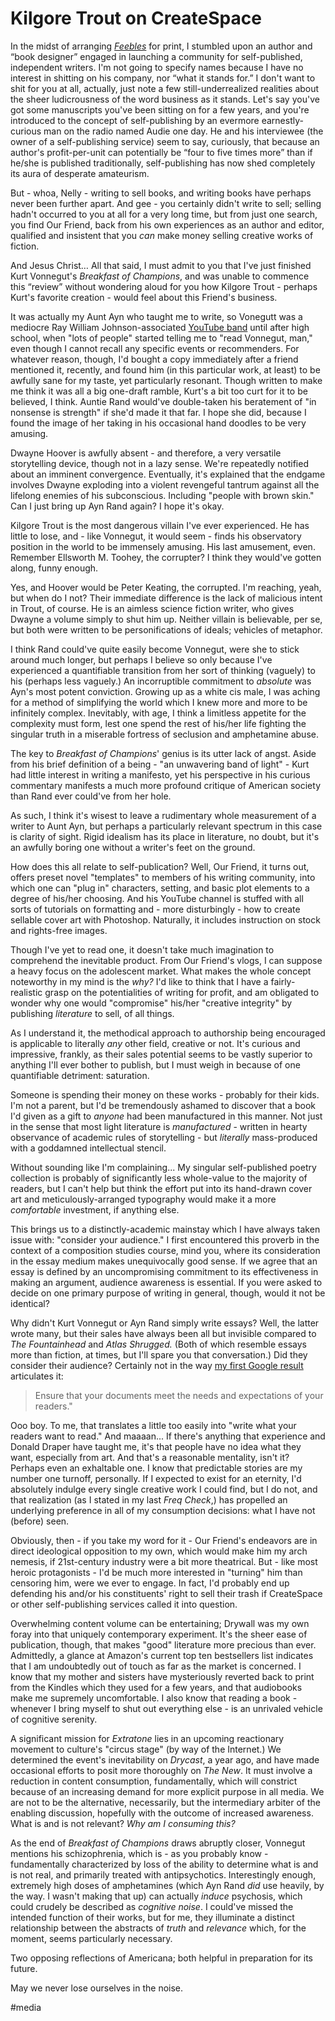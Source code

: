 # Kilgore Trout on CreateSpace

In the midst of arranging [*Feebles*](http://bit.ly/Feebles) for print, I stumbled upon an author and “book designer” engaged in launching a community for self-published, independent writers. I'm not going to specify names because I have no interest in shitting on his company, nor “what it stands for.” I don't want to shit for you at all, actually, just note a few still-underrealized realities about the sheer ludicrousness of the word business as it stands. Let's say you've got some manuscripts you've been sitting on for a few years, and you're introduced to the concept of self-publishing by an evermore earnestly-curious man on the radio named Audie one day. He and his interviewee (the owner of a self-publishing service) seem to say, curiously, that because an author's profit-per-unit can potentially be “four to five times more” than if he/she is published traditionally, self-publishing has now shed completely its aura of desperate amateurism. 

But - whoa, Nelly - writing to sell books, and writing books have perhaps never been further apart. And gee - you certainly didn't write to sell; selling hadn't occurred to you at all for a very long time, but from just one search, you find Our Friend, back from his own experiences as an author and editor, qualified and insistent that you *can* make money selling creative works of fiction.

And Jesus Christ… All that said, I must admit to you that I've just finished Kurt Vonnegut's *Breakfast of Champions*, and was unable to commence this “review” without wondering aloud for you how Kilgore Trout - perhaps Kurt's favorite creation - would feel about this Friend's business.

It was actually my Aunt Ayn who taught me to write, so Vonegutt was a mediocre Ray William Johnson-associated [YouTube band](https://youtu.be/zAtBEhKU7uw) until after high school, when "lots of people" started telling me to "read Vonnegut, man," even though I cannot recall any specific events or recommenders. For whatever reason, though, I'd bought a copy immediately after a friend mentioned it, recently, and found him (in this particular work, at least) to be awfully sane for my taste, yet particularly resonant. Though written to make me think it was all a big one-draft ramble, Kurt's a bit too curt for it to be believed, I think. Auntie Rand would've double-taken his beratement of "in nonsense is strength" if she'd made it that far. I hope she did, because I found the image of her taking in his occasional hand doodles to be very amusing.

Dwayne Hoover is awfully absent - and therefore, a very versatile storytelling device, though not in a lazy sense. We're repeatedly notified about an imminent convergence. Eventually, it's explained that the endgame involves Dwayne exploding into a violent revengeful tantrum against all the lifelong enemies of his subconscious. Including "people with brown skin." Can I just bring up Ayn Rand again? I hope it's okay.

Kilgore Trout is the most dangerous villain I've ever experienced. He has little to lose, and - like Vonnegut, it would seem - finds his observatory position in the world to be immensely amusing. His last amusement, even. Remember Ellsworth M. Toohey, the corrupter? I think they would've gotten along, funny enough.

Yes, and Hoover would be Peter Keating, the corrupted. I'm reaching, yeah, but when do I not? Their immediate difference is the lack of malicious intent in Trout, of course. He is an aimless science fiction writer, who gives Dwayne a volume simply to shut him up. Neither villain is believable, per se, but both were written to be personifications of ideals; vehicles of metaphor.

I think Rand could've quite easily become Vonnegut, were she to stick around much longer, but perhaps I believe so only because I've experienced a quantifiable transition from her sort of thinking (vaguely) to his (perhaps less vaguely.) An incorruptible commitment to *absolute* was Ayn's most potent conviction. Growing up as a white cis male, I was aching for a method of simplifying the world which I knew more and more to be infinitely complex. Inevitably, with age, I think a limitless appetite for the complexity must form, lest one spend the rest of his/her life fighting the singular truth in a miserable fortress of seclusion and amphetamine abuse. 

The key to *Breakfast of Champions*' genius is its utter lack of angst. Aside from his brief definition of a being - "an unwavering band of light" - Kurt had little interest in writing a manifesto, yet his perspective in his curious commentary manifests a much more profound critique of American society than Rand ever could've from her hole. 

As such, I think it's wisest to leave a rudimentary whole measurement of a writer to Aunt Ayn, but perhaps a particularly relevant spectrum in this case is clarity of sight. Rigid idealism has its place in literature, no doubt, but it's an awfully boring one without a writer's feet on the ground.

How does this all relate to self-publication? Well, Our Friend, it turns out, offers preset novel "templates" to members of his writing community, into which one can "plug in" characters, setting, and basic plot elements to a degree of his/her choosing. And his YouTube channel is stuffed with all sorts of tutorials on formatting and - more disturbingly - how to create sellable cover art with Photoshop. Naturally, it includes instruction on stock and rights-free images.

Though I've yet to read one, it doesn't take much imagination to comprehend the inevitable product. From Our Friend's vlogs, I can suppose a heavy focus on the adolescent market. What makes the whole concept noteworthy in my mind is the *why?* I'd like to think that I have a fairly-realistic grasp on the potentialities of writing for profit, and am obligated to wonder why one would "compromise" his/her "creative integrity" by publishing *literature* to sell, of all things. 

As I understand it, the methodical approach to authorship being encouraged is applicable to literally *any* other field, creative or not. It's curious and impressive, frankly, as their sales potential seems to be vastly superior to anything I'll ever bother to publish, but I must weigh in because of one quantifiable detriment: saturation. 

Someone is spending their money on these works - probably for their kids. I'm not a parent, but I'd be tremendously ashamed to discover that a book I'd given as a gift to *anyone* had been manufactured in this manner. Not just in the sense that most light literature is *manufactured* - written in hearty observance of academic rules of storytelling - but *literally* mass-produced with a goddamned intellectual stencil. 

Without sounding like I'm complaining... My singular self-published poetry collection is probably of significantly less whole-value to the majority of readers, but I can't help but think the effort put into its hand-drawn cover art and meticulously-arranged typography would make it a more *comfortable* investment, if anything else. 

This brings us to a distinctly-academic mainstay which I have always taken issue with: "consider your audience." I first encountered this proverb in the context of a composition studies course, mind you, where its consideration in the essay medium makes unequivocally good sense. If we agree that an essay is defined by an uncompromising commitment to its effectiveness in making an argument, audience awareness is essential. If you were asked to decide on one primary purpose of writing in general, though, would it not be identical?

Why didn't Kurt Vonnegut or Ayn Rand simply write essays? Well, the latter wrote many, but their sales have always been all but invisible compared to *The Fountainhead* and *Atlas Shrugged.* (Both of which resemble essays more than fiction, at times, but I'll spare you that conversation.) Did they consider their audience? Certainly not in the way [my first Google result](http://writingcommons.org/open-text/writing-processes/think-rhetorically/712-consider-your-audience) articulates it:

> Ensure that your documents meet the needs and expectations of your readers."

Ooo boy. To me, that translates a little too easily into "write what your readers want to read." And maaaan... If there's anything that experience and Donald Draper have taught me, it's that people have no idea what they want, especially from art. And that's a reasonable mentality, isn't it? Perhaps even an exhaltable one. I know that predictable stories are my number one turnoff, personally. If I expected to exist for an eternity, I'd absolutely indulge every single creative work I could find, but I do not, and that realization (as I stated in my last *Freq Check*,) has propelled an underlying preference in all of my consumption decisions: what I have not (before) seen.

Obviously, then - if you take my word for it - Our Friend's endeavors are in direct ideological opposition to my own, which would make him my arch nemesis, if 21st-century industry were a bit more theatrical. But - like most heroic protagonists - I'd be much more interested in "turning" him than censoring him, were we ever to engage. In fact, I'd probably end up defending his and/or his constituents' right to sell their trash if CreateSpace or other self-publishing services called it into question.

Overwhelming content volume can be entertaining; Drywall was my own foray into that uniquely contemporary experiment. It's the sheer ease of publication, though, that makes "good" literature more precious than ever. Admittedly, a glance at Amazon's current top ten bestsellers list indicates that I am undoubtedly out of touch as far as the market is concerned. I know that my mother and sisters have mysteriously reverted back to print from the Kindles which they used for a few years, and that audiobooks make me supremely uncomfortable. I also know that reading a book - whenever I bring myself to shut out everything else - is an unrivaled vehicle of cognitive serenity.

A significant mission for *Extratone* lies in an upcoming reactionary movement to culture's "circus stage" (by way of the Internet.) We determined the event's inevitability on *Drycast*, a year ago, and have made occasional efforts to posit more thoroughly on *The New*. It must involve a reduction in content consumption, fundamentally, which will constrict because of an increasing demand for more explicit purpose in all media. We are not to be the alternative, necessarily, but the intermediary arbiter of the enabling discussion, hopefully with the outcome of increased awareness. What is and is not relevant? *Why am I consuming this?*

As the end of *Breakfast of Champions* draws abruptly closer, Vonnegut mentions his schizophrenia, which is - as you probably know - fundamentally characterized by loss of the ability to determine what is and is not real, and primarily treated with antipsychotics. Interestingly enough, extremely high doses of amphetamines (which Ayn Rand *did* use heavily, by the way. I wasn't making that up) can actually *induce* psychosis, which could crudely be described as *cognitive noise*. I could've missed the intended function of their works, but for me, they illuminate a distinct relationship between the abstracts of *truth* and *relevance* which, for the moment, seems particularly necessary. 

Two opposing reflections of Americana; both helpful in preparation for its future.

May we never lose ourselves in the noise.

#media